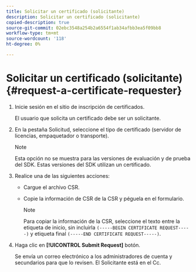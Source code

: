 ```yaml
---
title: Solicitar un certificado (solicitante)
description: Solicitar un certificado (solicitante)
copied-description: true
source-git-commit: 02ebc3548a254b2a6554f1ab34afbb3ea5f09bb8
workflow-type: tm+mt
source-wordcount: '118'
ht-degree: 0%

---
```


# Solicitar un certificado (solicitante){#request-a-certificate-requester}

1. Inicie sesión en el sitio de inscripción de certificados.

   El usuario que solicita un certificado debe ser un solicitante.

1. En la pestaña Solicitud, seleccione el tipo de certificado (servidor de licencias, empaquetador o transporte).

   >[!NOTE]
   >
   >Esta opción no se muestra para las versiones de evaluación y de prueba del SDK. Estas versiones del SDK utilizan un certificado.

1. Realice una de las siguientes acciones:

   * Cargue el archivo CSR.
   * Copie la información de CSR de la CSR y péguela en el formulario.

     >[!NOTE]
     >
     >Para copiar la información de la CSR, seleccione el texto entre la etiqueta de inicio, sin incluirla `(-----BEGIN CERTIFICATE REQUEST-----)` y etiqueta final `(-----END CERTIFICATE REQUEST-----)`.

1. Haga clic en **[!UICONTROL Submit Request]** botón.

   Se envía un correo electrónico a los administradores de cuenta y secundarios para que lo revisen. El Solicitante está en el Cc.
